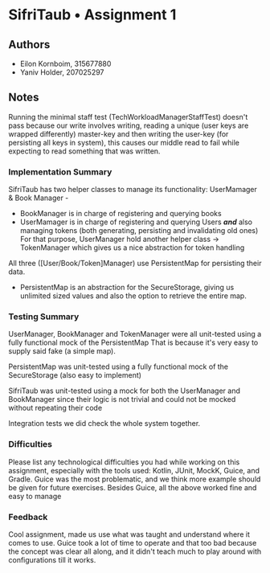 # SifriTaub • Assignment 1

## Authors
* Eilon Kornboim, 315677880
* Yaniv Holder, 207025297

## Notes
Running the minimal staff test (TechWorkloadManagerStaffTest) doesn't pass because our write involves writing, 
reading a unique (user keys are wrapped differently) master-key and then writing the user-key 
(for persisting all keys in system), this causes our middle read to fail while expecting to read something that was written.

### Implementation Summary
SifriTaub has two helper classes to manage its functionality:
UserMamager & Book Manager - 
* BookManager is in charge of registering and querying books
* UserMamager is in charge of registering and querying Users
***and*** also managing tokens (both generating, persisting and invalidating old ones) 
For that purpose, UserManager hold another helper class -> TokenManager which gives us a 
nice abstraction for token handling

All three ([User/Book/Token]Manager) use PersistentMap for persisting their data.
* PersistentMap is an abstraction for the SecureStorage, 
giving us unlimited sized values and also the option to retrieve the entire map.


### Testing Summary
UserManager, BookManager and TokenManager were all unit-tested using a fully functional mock of the PersistentMap
That is because it's very easy to supply said fake (a simple map).

PersistentMap was unit-tested using a fully functional mock of the SecureStorage (also easy to implement)

SifriTaub was unit-tested using a mock for both the UserManager and BookManager since their logic is not 
trivial and could not be mocked without repeating their code

Integration tests we did check the whole system together.



### Difficulties
Please list any technological difficulties you had while working on this assignment, especially
with the tools used: Kotlin, JUnit, MockK, Guice, and Gradle.
Guice was the most problematic, and we think more example should be given for future exercises.
Besides Guice, all the above worked fine and easy to manage

### Feedback
Cool assignment, made us use what was taught and understand where it comes to use.
Guice took a lot of time to operate and that too bad because the concept was clear 
all along, and it didn't teach much to play around with configurations till it works.